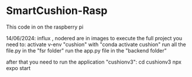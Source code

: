 # SmartCushion-Rasp
This code in on the raspberry pi

14/06/2024:
influx , nodered are in images
to execute the full project you need to:
activate v-env "cushion" with "conda activate cushion"
run all the file.py in the "fsr folder"
run the app.py file in the "backend folder"

after that you need to run the application "cushionv3":
cd cushionv3
npx expo start
